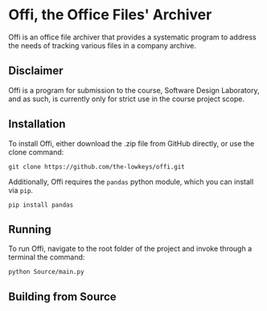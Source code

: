 # Offi, the Office Files' Archiver

Offi is an office file archiver that provides a systematic program to address the needs of tracking various files in a company archive.

## Disclaimer

Offi is a program for submission to the course, Software Design Laboratory, and as such, is currently only for strict use in the course project scope.

## Installation

To install Offi, either download the .zip file from GitHub directly, or use the clone command:

```git clone https://github.com/the-lowkeys/offi.git```

Additionally, Offi requires the `pandas` python module, which you can install via `pip`.

```pip install pandas```

## Running

To run Offi, navigate to the root folder of the project and invoke through a terminal the command:

```python Source/main.py```

## Building from Source
